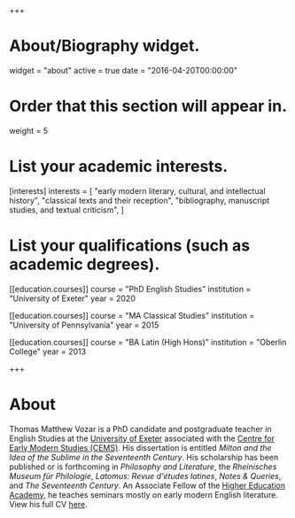 +++
# About/Biography widget.
widget = "about"
active = true
date = "2016-04-20T00:00:00"

# Order that this section will appear in.
weight = 5

# List your academic interests.
[interests]
  interests = [
    "early modern literary, cultural, and intellectual history",
    "classical texts and their reception",
    "bibliography, manuscript studies, and textual criticism",
  ]

# List your qualifications (such as academic degrees).
[[education.courses]]
  course = "PhD English Studies"
  institution = "University of Exeter"
  year = 2020

[[education.courses]]
  course = "MA Classical Studies"
  institution = "University of Pennsylvania"
  year = 2015

[[education.courses]]
  course = "BA Latin (High Hons)"
  institution = "Oberlin College"
  year = 2013
 
+++

# About

Thomas Matthew Vozar is a PhD candidate and postgraduate teacher in English Studies at the [University of Exeter](https://humanities.exeter.ac.uk/english/) associated with the [Centre for Early Modern Studies (CEMS)](https://humanities.exeter.ac.uk/history/research/centres/earlymodern/). His dissertation is entitled *Milton and the Idea of the Sublime in the Seventeenth Century*. His scholarship has been published or is forthcoming in *Philosophy and Literature*, the *Rheinisches Museum für Philologie*, *Latomus: Revue d'études latines*, *Notes & Queries*, and *The Seventeenth Century*. An Associate Fellow of the [Higher Education Academy](https://www.heacademy.ac.uk/), he teaches seminars mostly on early modern English literature.  View his full CV [here](CV_Vozar_new.pdf).

